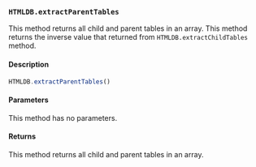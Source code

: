 ### `HTMLDB.extractParentTables`

This method returns all child and parent tables in an array. This method returns the inverse value that returned from `HTMLDB.extractChildTables` method.

#### Description

```javascript
HTMLDB.extractParentTables()
```

#### Parameters

This method has no parameters.

#### Returns

This method returns all child and parent tables in an array.